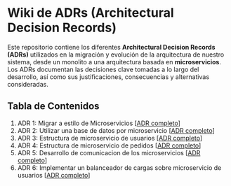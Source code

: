 # Wiki de ADRs (Architectural Decision Records)

Este repositorio contiene los diferentes **Architectural Decision Records (ADRs)** utilizados en la migración y evolución de la arquitectura de nuestro sistema, desde un monolito a una arquitectura basada en **microservicios**. Los ADRs documentan las decisiones clave tomadas a lo largo del desarrollo, así como sus justificaciones, consecuencias y alternativas consideradas.


## Tabla de Contenidos

1. ADR 1: Migrar a estilo de Microservicios [[ADR completo](https://github.com/ignaher12/TPE_DS/blob/main/docs/decisiones/0001-migrar-a-estilo-microservicios.md)]
2. ADR 2: Utilizar una base de datos por microservicio [[ADR completo](https://github.com/ignaher12/TPE_DS/blob/main/docs/decisiones/0002-utilizar-una-base-de-datos-por-micro-servicio.md)]
3. ADR 3: Estructura de microservicio de usuarios [[ADR completo](https://github.com/ignaher12/TPE_DS/blob/main/docs/decisiones/0003-estructura-de-microservicio-de-usuarios.md)]
4. ADR 4: Estructura de microservicio de pedidos [[ADR completo](https://github.com/ignaher12/TPE_DS/blob/main/docs/decisiones/0004-estructura-de-microservicio-de-pedidos.md)]
5. ADR 5: Desarrollo de comunicacion de los microservicios [[ADR completo](https://github.com/ignaher12/TPE_DS/blob/main/docs/decisiones/0005-desarrollo-de-comunicacion-de-los-microservicios.md)]
6. ADR 6: Implementar un balanceador de cargas sobre microservicio de usuarios [[ADR completo](https://github.com/ignaher12/TPE_DS/blob/main/docs/decisiones/0006-implementar-un-balanceandor-de-cargas-sobre-microservicio-de-usuarios.md)]
